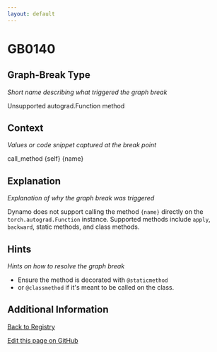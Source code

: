 ```yaml
---
layout: default
---
```

# GB0140

## Graph-Break Type
*Short name describing what triggered the graph break*

Unsupported autograd.Function method

## Context
*Values or code snippet captured at the break point*

call_method {self} {name}

## Explanation
*Explanation of why the graph break was triggered*

Dynamo does not support calling the method `{name}` directly on the `torch.autograd.Function` instance. Supported methods include `apply`, `backward`, static methods, and class methods.

## Hints
*Hints on how to resolve the graph break*

- Ensure the method is decorated with `@staticmethod` 
- or `@classmethod` if it's meant to be called on the class.


## Additional Information

<!-- ADDITIONAL INFORMATION START - Add custom information below this line -->

<!-- ADDITIONAL INFORMATION END -->

[Back to Registry](../index.html)

[Edit this page on GitHub](https://github.com/pytorch-labs/compile-graph-break-site/edit/main/docs/gb/gb0140.md)
